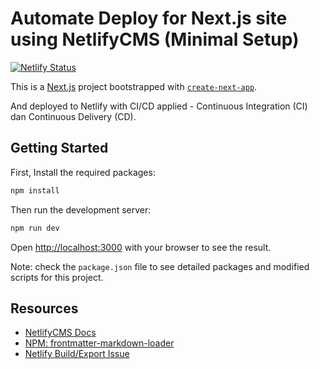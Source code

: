 # Automate Deploy for Next.js site using NetlifyCMS (Minimal Setup)



[![Netlify Status](https://api.netlify.com/api/v1/badges/7a9370a8-6ea6-489f-acc2-89dc01c03121/deploy-status)](https://app.netlify.com/sites/exp-barathrum/deploys)

This is a [Next.js](https://nextjs.org/) project bootstrapped with [`create-next-app`](https://github.com/vercel/next.js/tree/canary/packages/create-next-app).

And deployed to Netlify with CI/CD applied - Continuous Integration (CI) dan Continuous Delivery (CD).

## Getting Started

First, Install the required packages:

```bash
npm install
```

Then run the development server:

```bash
npm run dev
```

Open [http://localhost:3000](http://localhost:3000) with your browser to see the result.

Note: check the `package.json` file to see detailed packages and modified scripts for this project.

## Resources

- [NetlifyCMS Docs](https://www.netlifycms.org/docs/intro/)
- [NPM: frontmatter-markdown-loader](https://www.npmjs.com/package/frontmatter-markdown-loader)
- [Netlify Build/Export Issue](https://answers.netlify.com/t/netlify-not-building-command-failed-with-exit-code-1-npm-run-build/16999)
